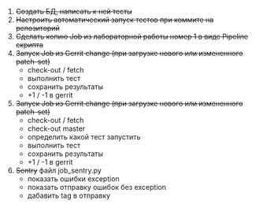 1. ~~Создать БД, написать к ней тесты~~
2. ~~Настроить автоматический запуск тестов при коммите на репозиторий~~
3. ~~Сделать копию Job из лабораторной работы номер 1 в виде Pipeline скрипта~~
4. ~~Запуск Job из Gerrit change (при загрузке нового или измененного patch-set)~~
   * check-out / fetch
   * выполнить тест
   * сохранить результаты
   * +1 / -1 в gerrit
5. ~~Запуск Job из Gerrit change (при загрузке нового или измененного patch-set)~~
   * check-out / fetch
   * check-out master
   * определить какой тест запустить
   * выполнить тест
   * сохранить результаты
   *  +1 / -1 в gerrit
6. ~~Sentry~~ файл job_sentry.py
   * показать ошибки exception
   * показать отправку ошибок без exception
   * дабавить tag в отправку